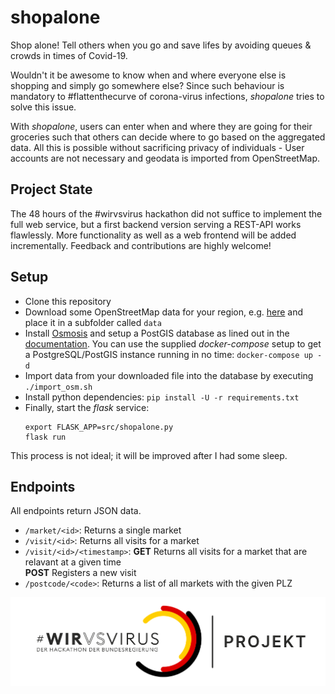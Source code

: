 # shopalone
Shop alone! Tell others when you go and save lifes by avoiding queues &amp; crowds in times of Covid-19.

Wouldn't it be awesome to know when and where everyone else is shopping and simply go somewhere else?
Since such behaviour is mandatory to #flattenthecurve of corona-virus infections, *shopalone* tries to solve this issue.

With *shopalone*, users can enter when and where they are going for their groceries such that others can decide where to go based on the aggregated data.
All this is possible without sacrificing privacy of individuals - User accounts are not necessary and geodata is imported from OpenStreetMap.

## Project State
The 48 hours of the #wirvsvirus hackathon did not suffice to implement the full web service, but a first backend version serving a REST-API works flawlessly.
More functionality as well as a web frontend will be added incrementally.
Feedback and contributions are highly welcome!

## Setup
- Clone this repository
- Download some OpenStreetMap data for your region, e.g. [here](https://download.geofabrik.de/) and place it in a subfolder called `data`
- Install [Osmosis](https://github.com/openstreetmap/osmosis) and setup a PostGIS database as lined out in the [documentation](https://wiki.openstreetmap.org/wiki/Osmosis/PostGIS_Setup). You can use the supplied *docker-compose* setup to get a PostgreSQL/PostGIS instance running in no time: `docker-compose up -d`
- Import data from your downloaded file into the database by executing `./import_osm.sh`
- Install python dependencies: `pip install -U -r requirements.txt`
- Finally, start the *flask* service:
  ```
  export FLASK_APP=src/shopalone.py
  flask run
  ```

This process is not ideal; it will be improved after I had some sleep.

## Endpoints
All endpoints return JSON data.
- `/market/<id>`: Returns a single market
- `/visit/<id>`: Returns all visits for a market
- `/visit/<id>/<timestamp>`: **GET** Returns all visits for a market that are relavant at a given time  
  **POST** Registers a new visit
- `/postcode/<code>`: Returns a list of all markets with the given PLZ

![](Logo_Projekt_01.png)
